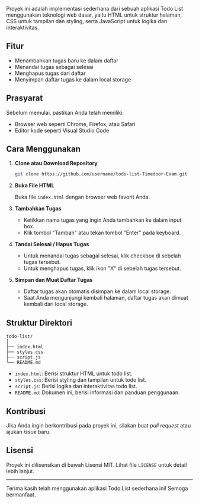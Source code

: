 Proyek ini adalah implementasi sederhana dari sebuah aplikasi Todo List menggunakan teknologi web dasar, yaitu HTML untuk struktur halaman, CSS untuk tampilan dan styling, serta JavaScript untuk logika dan interaktivitas.

## Fitur

- Menambahkan tugas baru ke dalam daftar
- Menandai tugas sebagai selesai
- Menghapus tugas dari daftar
- Menyimpan daftar tugas ke dalam local storage

## Prasyarat

Sebelum memulai, pastikan Anda telah memiliki:

- Browser web seperti Chrome, Firefox, atau Safari
- Editor kode seperti Visual Studio Code

## Cara Menggunakan

1. **Clone atau Download Repository**

    ```bash
    git clone https://github.com/username/todo-list-Timedoor-Exam.git
    ```

2. **Buka File HTML**

    Buka file `index.html` dengan browser web favorit Anda.

3. **Tambahkan Tugas**

    - Ketikkan nama tugas yang ingin Anda tambahkan ke dalam input box.
    - Klik tombol "Tambah" atau tekan tombol "Enter" pada keyboard.

4. **Tandai Selesai / Hapus Tugas**

    - Untuk menandai tugas sebagai selesai, klik checkbox di sebelah tugas tersebut.
    - Untuk menghapus tugas, klik ikon "X" di sebelah tugas tersebut.

5. **Simpan dan Muat Daftar Tugas**

    - Daftar tugas akan otomatis disimpan ke dalam local storage.
    - Saat Anda mengunjungi kembali halaman, daftar tugas akan dimuat kembali dari local storage.

## Struktur Direktori

```
todo-list/
│
├── index.html
├── styles.css
├── script.js
└── README.md
```

- `index.html`: Berisi struktur HTML untuk todo list.
- `styles.css`: Berisi styling dan tampilan untuk todo list.
- `script.js`: Berisi logika dan interaktivitas todo list.
- `README.md`: Dokumen ini, berisi informasi dan panduan penggunaan.

## Kontribusi

Jika Anda ingin berkontribusi pada proyek ini, silakan buat *pull request* atau ajukan *issue* baru.

## Lisensi

Proyek ini dilisensikan di bawah Lisensi MIT. Lihat file `LICENSE` untuk detail lebih lanjut.

---

Terima kasih telah menggunakan aplikasi Todo List sederhana ini! Semoga bermanfaat.
